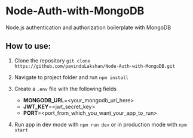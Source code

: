 # Node-Auth-with-MongoDB
Node.js authentication and authorization boilerplate with MongoDB

## **How to use:**

1. Clone the repository `git clone https://github.com/pavinduLakshan/Node-Auth-with-MongoDB.git`
2. Navigate to project folder and run `npm install`
3. Create a `.env` file with the following fields

    - **MONGODB_URL**=<your_mongodb_url_here>
    - **JWT_KEY**=<jwt_secret_key>
    - **PORT**=<port_from_which_you_want_your_app_to_run>
    
4. Run app in dev mode with `npm run dev` or in production mode with `npm start`
